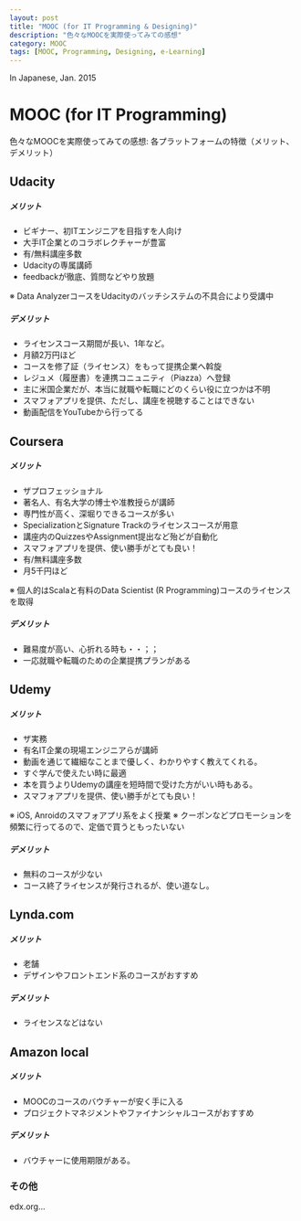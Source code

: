 ```yaml
---
layout: post
title: "MOOC (for IT Programming & Designing)"
description: "色々なMOOCを実際使ってみての感想"
category: MOOC
tags: [MOOC, Programming, Designing, e-Learning]
---
```


In Japanese, Jan. 2015

# MOOC (for IT Programming)

色々なMOOCを実際使ってみての感想: 
各プラットフォームの特徴（メリット、デメリット）

## Udacity

##### メリット
* ビギナー、初ITエンジニアを目指すを人向け
* 大手IT企業とのコラボレクチャーが豊富
* 有/無料講座多数
* Udacityの専属講師
* feedbackが徹底、質問などやり放題

※ Data AnalyzerコースをUdacityのバッチシステムの不具合により受講中

##### デメリット
* ライセンスコース期間が長い、1年など。
* 月額2万円ほど
* コースを修了証（ライセンス）をもって提携企業へ斡旋
* レジュメ（履歴書）を連携コニュニティ（Piazza）へ登録
* 主に米国企業だが、本当に就職や転職にどのくらい役に立つかは不明
* スマフォアプリを提供、ただし、講座を視聴することはできない
* 動画配信をYouTubeから行ってる

## Coursera

##### メリット
* ザプロフェッショナル
* 著名人、有名大学の博士や准教授らが講師
* 専門性が高く、深堀りできるコースが多い
* SpecializationとSignature Trackのライセンスコースが用意
* 講座内のQuizzesやAssignment提出など殆どが自動化
* スマフォアプリを提供、使い勝手がとても良い！
* 有/無料講座多数
* 月5千円ほど

※ 個人的はScalaと有料のData Scientist (R Programming)コースのライセンスを取得

##### デメリット
* 難易度が高い、心折れる時も・・；；
* 一応就職や転職のための企業提携プランがある

## Udemy

##### メリット
* ザ実務
* 有名IT企業の現場エンジニアらが講師
* 動画を通じて繊細なことまで優しく、わかりやすく教えてくれる。
* すぐ学んで使えたい時に最適
* 本を買うよりUdemyの講座を短時間で受けた方がいい時もある。 
* スマフォアプリを提供、使い勝手がとても良い！

※ iOS, Anroidのスマフォアプリ系をよく授業
※ クーポンなどプロモーションを頻繁に行ってるので、定価で買うともったいない

##### デメリット
* 無料のコースが少ない
* コース終了ライセンスが発行されるが、使い道なし。

## Lynda.com

##### メリット
* 老舗
* デザインやフロントエンド系のコースがおすすめ

##### デメリット
* ライセンスなどはない

## Amazon local

##### メリット
* MOOCのコースのバウチャーが安く手に入る
* プロジェクトマネジメントやファイナンシャルコースがおすすめ

##### デメリット
* バウチャーに使用期限がある。

### その他

edx.org...